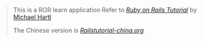 > This is a ROR learn application
Refer to [*Ruby on Rails Tutorial*](https://railstutorial.org/)
by [Michael Hartl](http://michaelhartl.com/)
>
> The Chinese version is [*Railstutorial-china.org*](http://railstutorial-china.org/)
